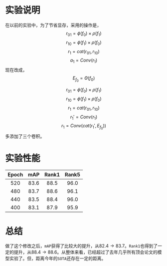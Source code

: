 # 实验说明

在以前的实验中，为了节省显存，采用的操作是，
$$
r_{01} = \phi(f_0) \times \rho(f_1)
$$
$$
r_{10} = \phi(f_1) \times \rho(f_0)
$$
$$
r_1 = cat(r_{01},r_{10})
$$
$$
a_1 = Conv(r_1)
$$
现在改成，
$$
E_{f_0} = \Theta(f_0)
$$

$$
r_{01} = \phi(f_0) \times \rho(f_1)
$$
$$
r_{10} = \phi(f_1) \times \rho(f_0)
$$
$$
r_1 = cat(r_{01},r_{10})
$$
$$
r_1' = Conv(r_1)
$$
$$
r_1 = Conv(cat(r_1',E_{f_0}))
$$
多添加了三个卷积。



# 实验性能

|Epoch|mAP|Rank1|Rank5|
|:--:|:--:|:--:|:--:|
|520|83.6|88.5|96.0|
|480|83.7|88.6|96.1|
|440|83.5|88.4|96.0|
|400|83.1|87.9|95.9|

# 总结

做了这个修改之后，`mAP`获得了比较大的提升，从$82.4\rightarrow83.7$。`Rank1`也得到了一定的提升，从$88.4\rightarrow88.6$。从整体来看，已经超过了去年几乎所有顶会论文的模型实验了。但，距离今年的`SOTA`还存在一定的距离。